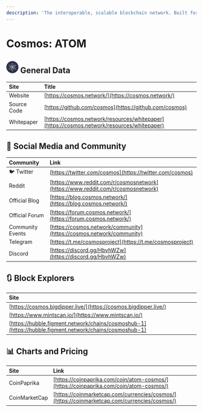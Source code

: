 ```yaml
---
description: 'The interoperable, scalable blockchain network. Built for developers.'
---
```


# Cosmos: ATOM

## ![](../../.gitbook/assets/atom.png) General Data

| Site | Title |
| :--- | :--- |
| Website | [https://cosmos.network/](https://cosmos.network/) |
| Source Code | [https://github.com/cosmos](https://github.com/cosmos) |
| Whitepaper | [https://cosmos.network/resources/whitepaper](https://cosmos.network/resources/whitepaper) |

## 🙋 Social Media and Community

| Community | Link |
| :--- | :--- |
| 🐦 Twitter | [https://twitter.com/cosmos](https://twitter.com/cosmos) |
| Reddit | [https://www.reddit.com/r/cosmosnetwork](https://www.reddit.com/r/cosmosnetwork) |
| Official Blog | [https://blog.cosmos.network/](https://blog.cosmos.network/) |
| Official Forum | [https://forum.cosmos.network/](https://forum.cosmos.network/) |
| Community Events | [https://cosmos.network/community](https://cosmos.network/community) |
| Telegram | [https://t.me/cosmosproject](https://t.me/cosmosproject) |
| Discord | [https://discord.gg/HbvhWZw](https://discord.gg/HbvhWZw) |

## 🔃 Block Explorers

| Site |
| :--- |
| [https://cosmos.bigdipper.live/](https://cosmos.bigdipper.live/) |
| [https://www.mintscan.io/](https://www.mintscan.io/) |
| [https://hubble.figment.network/chains/cosmoshub-1](https://hubble.figment.network/chains/cosmoshub-1) |

## 📊 Charts and Pricing

| Site | Link |
| :--- | :--- |
| CoinPaprika | [https://coinpaprika.com/coin/atom-cosmos/](https://coinpaprika.com/coin/atom-cosmos/) |
| CoinMarketCap | [https://coinmarketcap.com/currencies/cosmos/](https://coinmarketcap.com/currencies/cosmos/) |

